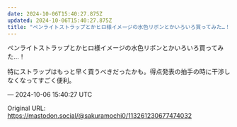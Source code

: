 ```yaml
---
date: 2024-10-06T15:40:27.875Z
updated: 2024-10-06T15:40:27.875Z
title: "ペンライトストラップとかヒロ様イメージの水色リボンとかいろいろ買ってみた…！特に[...]"
---
```


<p>ペンライトストラップとかヒロ様イメージの水色リボンとかいろいろ買ってみた…！</p><p>特にストラップはもっと早く買うべきだったかも。得点発表の拍手の時に干渉しなくなってすごく便利。</p>

&mdash; 2024-10-06 15:40:27 UTC

Original URL: https://mastodon.social/@sakuramochi0/113261230677474032
